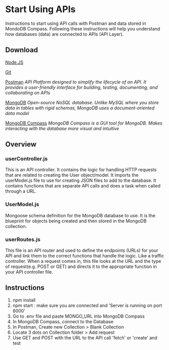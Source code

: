 # Start Using APIs 
Instructions to start using API calls with Postman and data stored in MondoDB Compass. Following these instructions will help you understand how databases (data) are connected to APIs (API Layer).

## Download 
[Node.JS](https://nodejs.org/en/download)

[Git](https://git-scm.com/book/en/v2/Getting-Started-Installing-Git)

[Postman](https://www.postman.com/downloads/)
*API Platform designed to simplify the lifecycle of an API. It provides a user-friendly interface for building, testing, documenting, and collaborating on APIs*

[MongoDB](https://www.mongodb.com/?msockid=24c7ed80bfbe616b3404fbbdbec0602c)
*Open-source NoSQL database. Unlike MySQL where you store data in tables with rigid schemas, MongoDB uses a document-oriented data model*

[MongoDB Compass](https://www.mongodb.com/products/tools/compass?msockid=24c7ed80bfbe616b3404fbbdbec0602c)
*MongoDB Compass is a GUI tool for MongoDB. Makes interacting with the database more visual and intuitive*

## Overview
### userController.js 
This is an API controller. It contains the logic for handling HTTP requests that are related to creating the User object/model. It imports the userModel.js file to use for creating JSON files to add to the database. It contains functions that are separate API calls and does a task when called through a URL.
### UserModel.js 
Mongoose schema definition for the MongoDB database to use. It is the blueprint for objects being created and then stored in the MongoDB collection.
### userRoutes.js
This file is an API router and used to define the endpoints (URLs) for your API and link them to the correct functions that handle the logic. Like a traffic controller. When a request comes in, this file looks at the URL and the type of request(e.g. POST or GET) and directs it to the appropriate function in your API controller file.

## Instructions 
1. npm install
2. npm start : make sure you are connected and 'Server is running on port 8000'
3. Go to .env file and paste MONGO_URL into MongoDB Compass
4. In MongoDB Compass, connect to the Database
5. In Postman, Create new Collection > Blank Collection
6. Locate 3 dots on Collection folder > Add request
7. Use GET and POST with the URL to the API call 'fetch' or 'create' and test
